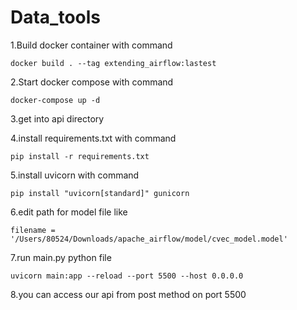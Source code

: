 # Data_tools

1.Build docker container with command

``` docker build . --tag extending_airflow:lastest ```

2.Start docker compose with command

``` docker-compose up -d ```

3.get into api directory

4.install requirements.txt with command

``` pip install -r requirements.txt ```

5.install uvicorn with command

``` pip install "uvicorn[standard]" gunicorn ```

6.edit path for model file like

``` filename = '/Users/80524/Downloads/apache_airflow/model/cvec_model.model' ```

7.run main.py python file 

``` uvicorn main:app --reload --port 5500 --host 0.0.0.0 ```

8.you can access our api from post method on port 5500
